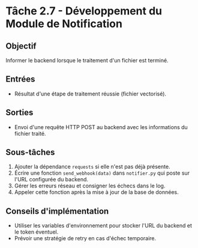 # Tâche 2.7 - Développement du Module de Notification

## Objectif
Informer le backend lorsque le traitement d'un fichier est terminé.

## Entrées
- Résultat d'une étape de traitement réussie (fichier vectorisé).

## Sorties
- Envoi d'une requête HTTP POST au backend avec les informations du fichier traité.

## Sous-tâches
1. Ajouter la dépendance `requests` si elle n'est pas déjà présente.
2. Écrire une fonction `send_webhook(data)` dans `notifier.py` qui poste sur l'URL configurée du backend.
3. Gérer les erreurs réseau et consigner les échecs dans le log.
4. Appeler cette fonction après la mise à jour de la base de données.

## Conseils d'implémentation
- Utiliser les variables d'environnement pour stocker l'URL du backend et le token éventuel.
- Prévoir une stratégie de retry en cas d'échec temporaire.
